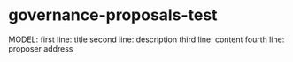 # governance-proposals-test

MODEL:
first line: title
second line: description
third line: content
fourth line: proposer address
